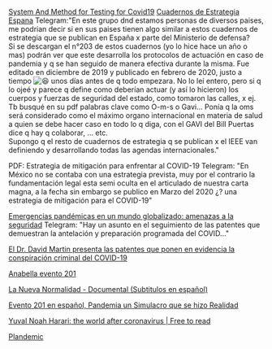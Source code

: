 [System And Method for Testing for Covid19](https://twitter.com/alpha_mind7/status/1421790037671358465?s=28)
[Cuadernos de Estrategia Espana](http://www.ieee.es/publicaciones-new/cuadernos-de-estrategia/)
Telegram:"En este grupo dnd estamos personas de diversos paises, me podrian decir si en sus paises tienen algo similar a estos cuadernos de estrategia que se publican en España x parte del Ministerio de defensa?  
Si se descargan el n°203 de estos cuadernos (yo lo hice hace un año o mas) podrán ver que este desarrolla los protocolos de actuación en caso de pandemia y q se han seguido de manera efectiva durante la misma. Fue editado en diciembre de 2019 y publicado en febrero de 2020, justo a tiempo ![😆](https://web.telegram.org/z/img-apple-64/1f606.png) unos días antes de q todo empezara. No lo leí entero, pero si q lo ojeé y parece q define como deberían actuar (y así lo hicieron) los cuerpos y fuerzas de seguridad del estado, como tomaron las calles, x ej. Tb busqué en su pdf palabras clave como O-m-s o Gavi... Ponía q la oms será considerado como el máximo organo internacional en materia de salud a quien se debe hacer caso en todo lo q diga, con el GAVI del Bill Puertas dice q hay q colaborar, ... etc.  
Supongo q el resto de cuadernos de estrategia q se publican x el IEEE van definiendo y desarrollando todas las agendas internacionales."

PDF: Estrategia de mitigación para enfrentar al COVID-19
Telegram: "En México no se contaba con una estrategia prevista, muy por el contrario la fundamentación legal esta semi oculta en el articulado de nuestra carta magna, a la fecha sin embargo se publico en Marzo del 2020 ¿? una estrategia de mitigación para el COVID-19"

[Emergencias pandémicas en un mundo globalizado: amenazas a la seguridad](http://www.ieee.es/publicaciones-new/cuadernos-de-estrategia/2020/Cuaderno_203.html)
Telegram: "Hay un asunto en el seguimiento de las patentes que demuestran la antelación y preparación programada del COVID..."

[El Dr. David Martin presenta las patentes que ponen en evidencia la conspiración criminal del COVID-19](https://trikooba.com/el-dr-david-martin-presenta-las-patentes-que-ponen-en-evidencia-la-conspiracion-criminal-del-covid-19/)

[Anabella evento 201](https://twitter.com/anabellan76/status/1382857917368520706?s=21)

[ La Nueva Normalidad - Documental (Subtitulos en español)](https://odysee.com/@ElClubDeLaLibertad:2/La-Nueva-Normalidad---Documental-sobre-la-Pandemia:2?&sunset=lbrytv)

[ Evento 201 en español, Pandemia un Simulacro que se hizo Realidad](https://www.youtube.com/watch?v=evrMpOTzubc&ab_channel=SamuelSosaAlmonteRealidadyCiencia)

[ Yuval Noah Harari: the world after coronavirus | Free to read](https://www.ft.com/content/19d90308-6858-11ea-a3c9-1fe6fedcca75?fbclid=IwAR3iCKOf9DeGrOgLLu0ZczVuf8s5ssarZsgLQLnGUHmdRK7R1ZxiRKxyCag)

[Plandemic](https://odysee.com/@MusicaAstral:e/PLANdemicDocumentary:8?&sunset=lbrytv)
[]()
[]()
[]()
[]()
[]()
[]()
[]()
[]()
[]()
[]()
